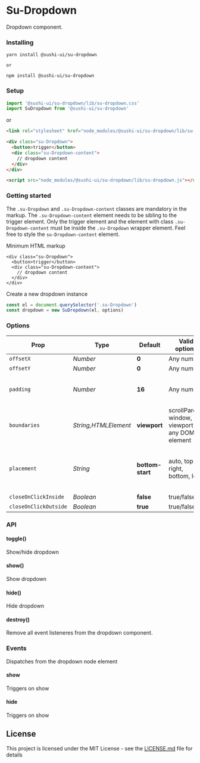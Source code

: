 # Su-Dropdown

Dropdown component.

### Installing

```
yarn install @sushi-ui/su-dropdown

or

npm install @sushi-ui/su-dropdown
```

### Setup

```javascript
import '@sushi-ui/su-dropdown/lib/su-dropdown.css'
import SuDropdown from '@sushi-ui/su-dropdown'
```

or

```html
<link rel="stylesheet" href="node_modules/@sushi-ui/su-dropdown/lib/su-dropdown.css">

<div class="su-Dropdown">
  <button>trigger</button>
  <div class="su-Dropdown-content">
    // dropdown content
  </div>
</div>

<script src="node_modules/@sushi-ui/su-dropdown/lib/su-dropdown.js"></script>
```

### Getting started

The `.su-Dropdown` and `.su-Dropdown-content` classes are mandatory in the markup.
The `.su-Dropdown-content` element needs to be sibling to the trigger element.
Only the trigger element and the element with class `.su-Dropdown-content` must be inside the `.su-Dropdown` wrapper element.
Feel free to style the `su-Dropdown-content` element.

Minimum HTML markup

```hmtl
<div class="su-Dropdown">
  <button>trigger</button>
  <div class="su-Dropdown-content">
    // dropdown content
  </div>
</div>
```

Create a new dropdown instance

```javascript
const el = document.querySelector('.su-Dropdown')
const dropdown = new SuDropdown(el, options)
```

### Options

| Prop                  | Type                 | Default          | Valid options                                     | Desc                                         |
| --------------------- | -------------------- | ---------------- | ------------------------------------------------- | -------------------------------------------- |
| `offsetX`             | _Number_             | **0**            | Any number                                        | -                                            |
| `offsetY`             | _Number_             | **0**            | Any number                                        | -                                            |
| `padding`             | _Number_             | **16**           | Any number                                        | Padding from boundary element                |
| `boundaries`          | _String,HTMLElement_ | **viewport**     | scrollParent, window, viewport or any DOM element |
| `placement`           | _String_             | **bottom-start** | auto, top, right, bottom, left                    | Option can also have modifier (-start, -end) |
| `closeOnClickInside`  | _Boolean_            | **false**        | true/false                                        | -                                            |
| `closeOnClickOutside` | _Boolean_            | **true**         | true/false                                        | -                                            |

### API

#### toggle()

Show/hide dropdown

#### show()

Show dropdown

#### hide()

Hide dropdown

#### destroy()

Remove all event listeneres from the dropdown component.

### Events

Dispatches from the dropdown node element

#### show

Triggers on show

#### hide

Triggers on show

## License

This project is licensed under the MIT License - see the [LICENSE.md](LICENSE.md) file for details
